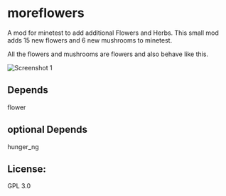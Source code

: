 # moreflowers

A mod for minetest to add additional Flowers and Herbs.
This small mod adds 15 new flowers and 6 new mushrooms to minetest.

All the flowers and mushrooms are flowers and also behave like this.

![Screenshot 1](textures/screenshot.jpg)

## Depends
flower

## optional Depends
hunger_ng

## License:
GPL 3.0


